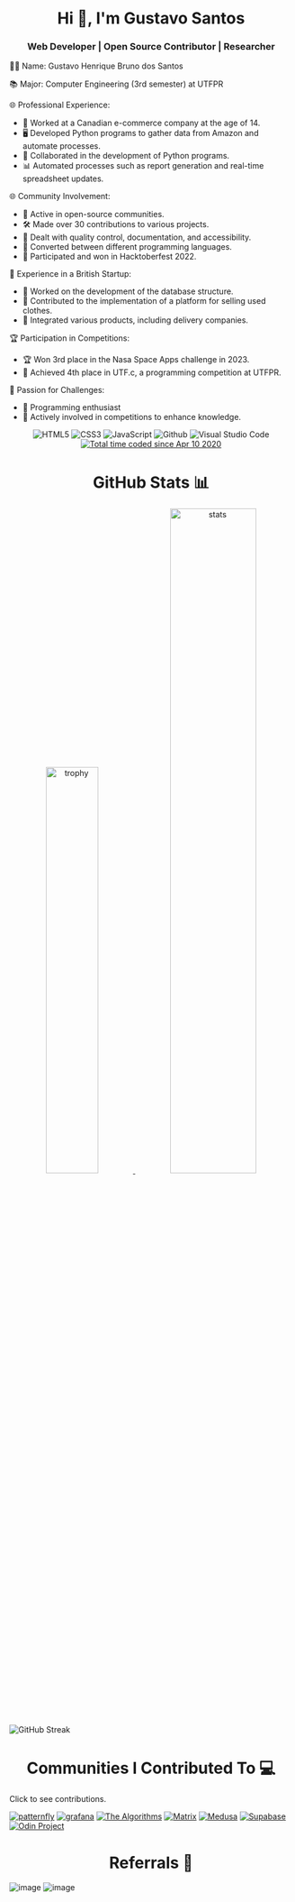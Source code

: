  <h1 align="center">Hi 👋, I'm Gustavo Santos</h1>
 <h3 align="center">Web Developer | Open Source Contributor | Researcher </h3>
 

👨‍💻 Name: Gustavo Henrique Bruno dos Santos

📚 Major: Computer Engineering (3rd semester) at UTFPR

🌐 Professional Experience:
- 🛒 Worked at a Canadian e-commerce company at the age of 14.
- 🖥 Developed Python programs to gather data from Amazon and automate processes.
- 🤝 Collaborated in the development of Python programs.
- 📊 Automated processes such as report generation and real-time spreadsheet updates.

🌐 Community Involvement:
- 👥 Active in open-source communities.
- 🛠 Made over 30 contributions to various projects.
- 📝 Dealt with quality control, documentation, and accessibility.
- 🔄 Converted between different programming languages.
- 🎉 Participated and won in Hacktoberfest 2022.

🚀 Experience in a British Startup:
- 💼 Worked on the development of the database structure.
- 🛒 Contributed to the implementation of a platform for selling used clothes.
- 🤝 Integrated various products, including delivery companies.

🏆 Participation in Competitions:
- 🏆 Won 3rd place in the Nasa Space Apps challenge in 2023.
- 🥉 Achieved 4th place in UTF.c, a programming competition at UTFPR.

🎯 Passion for Challenges:
- 🤖 Programming enthusiast
- 🏅 Actively involved in competitions to enhance knowledge.

<p align="center">
   <img alt="HTML5" src="https://img.shields.io/badge/html5-%23fca9ae.svg?style=for-the-badge&logo=html5&logoColor=140200"/>
   <img alt="CSS3" src="https://img.shields.io/badge/css3-%23ffd2ce.svg?style=for-the-badge&logo=css3&logoColor=140200"/>
   <img alt="JavaScript" src="https://img.shields.io/badge/javascript-%23e4626b.svg?style=for-the-badge&logo=javascript&logoColor=%23F7DF1E"/>
   <img alt="Github" src="https://img.shields.io/badge/github-%23e4626b.svg?style=for-the-badge&logo=github&logoColor=140200"/>
   <img alt="Visual Studio Code" src="https://img.shields.io/badge/Visual Studio Code-f2ca61.svg?style=for-the-badge&logo=visual-studio-code&logoColor=140200"/>
 <a href="https://wakatime.com/@7c6c344e-602b-411d-b3e5-d76f87ecb2f4"><img src="https://wakatime.com/badge/user/7c6c344e-602b-411d-b3e5-d76f87ecb2f4.svg" alt="Total time coded since Apr 10 2020" /></a>
</p>

<h1 align="center">GitHub Stats 📊</h1>

<div align="center">
    <a href="https://github.com/ryo-ma/github-profile-trophy">
        <img width="43%" alt="trophy" src="https://github-profile-trophy.vercel.app/?username=gefgu&theme=discord&row=2&column=4"/>
    </a>
    <a href="https://github.com/anuraghazra/github-readme-stats">
        <img width="55%" alt="stats" src="https://github-readme-stats.vercel.app/api?username=gefgu&show_icons=true&count_private=true&include_all_commits=true&theme=algolia"/>
    </a>
 
</div>

![GitHub Streak](https://streak-stats.demolab.com?user=gefgu&theme=dark&hide_border=true)

<h1 align="center">Communities I Contributed To 💻</h1>
<p>Click to see contributions.</p>


<a align="center" href="https://github.com/patternfly/patternfly-react/pulls?q=is%3Apr+author%3Agefgu+is%3Aclosed">![patternfly](https://user-images.githubusercontent.com/53129852/214557679-718c05ed-1c94-4622-ae5e-f1a14ff14e65.png)</a>
<a align="center" href="https://github.com/grafana/grafana/pulls?q=is%3Apr+is%3Aclosed+author%3Agefgu">![grafana](https://user-images.githubusercontent.com/53129852/214550859-7d52c04b-0a37-4871-a609-03dc13f2dd80.png)</a>
<a align="center" href="https://github.com/TheAlgorithms/TypeScript/pulls?q=is%3Apr+is%3Aclosed+author%3Agefgu">![The Algorithms](https://user-images.githubusercontent.com/53129852/214551466-6c5328fe-f09e-40f7-a8fa-76a12ae2f4a4.png)</a>
<a align="center" href="https://github.com/matrix-org/matrix-react-sdk/pulls?q=is%3Apr+author%3Agefgu+is%3Aclosed+review%3Aapproved">![Matrix](https://user-images.githubusercontent.com/53129852/214552407-506d0fff-5796-4cdc-99e2-563b93b70c58.png)</a>
<a align="center" href="https://github.com/medusajs/medusa/pulls?q=is%3Apr+author%3Agefgu+review%3Aapproved+is%3Aclosed">![Medusa](https://user-images.githubusercontent.com/53129852/214554442-c5e55f4e-4d7f-45d0-b7bd-56b64a2afb1a.png)</a>
<a align="center" href="https://github.com/supabase/supabase/issues?q=author%3Agefgu+is%3Aclosed">![Supabase](https://user-images.githubusercontent.com/53129852/214555337-c1e06464-7cb6-4c97-8ba8-4d02bca15f91.png)</a>
<a align="center" href="https://github.com/TheOdinProject/curriculum/pulls?q=author%3A%40me+">![Odin Project](https://user-images.githubusercontent.com/53129852/214555689-28111633-2d59-42e0-bb70-f15962b9720d.png)</a>


<h1 align="center">Referrals 👥 </h1>

![image](https://github.com/gefgu/gefgu/assets/53129852/6631cf57-fd64-47bc-95f2-8abe649783e8)
![image](https://github.com/gefgu/gefgu/assets/53129852/d0c59dd4-4c9e-465f-a969-3158d0b21585)





<!--
**gefgu/gefgu** is a ✨ _special_ ✨ repository because its `README.md` (this file) appears on your GitHub profile.

Here are some ideas to get you started:

- 🔭 I’m currently working on ...
- 👯 I’m looking to collaborate on ...
- 🤔 I’m looking for help with ...
- 💬 Ask me about ...
- 📫 How to reach me: ...
- 😄 Pronouns: ...
- ⚡ Fun fact: ...
-->
